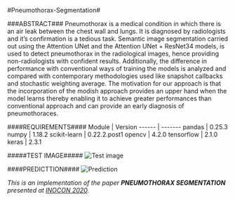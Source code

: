 #Pneumothorax-Segmentation#

###ABSTRACT###
Pneumothorax is a medical condition in which there is an air leak between the chest wall and lungs. It is diagnosed by radiologists and it’s confirmation is a tedious task. Semantic image segmentation carried out using the Attention UNet and the Attention UNet + ResNet34 models, is used to detect pneumothorax in the radiological images, hence providing non-radiologists with confident results. Additionally, the difference in performance with conventional ways of training the models is analyzed and compared with contemporary methodologies used like snapshot callbacks and stochastic weighting average. The motivation for our approach is that the incorporation of the modish approach provides an upper hand when the model learns thereby enabling it to achieve greater performances than conventional approach and can provide an early diagnosis of pneumothoraces.


####REQUIREMENTS####
Module | Version
------ | -------
pandas | 0.25.3
numpy | 1.18.2
scikit-learn | 0.22.2.post1
opencv | 4.2.0
tensorflow | 2.1.0
keras | 2.3.1


#####TEST IMAGE#####
![Test image](https://github.com/shreyasms17/Pneumothorax-Segmentation/tree/main/src/resources/input/test_img1.png)

####PREDICTTION####
![Prediction](https://github.com/shreyasms17/Pneumothorax-Segmentation/tree/main/src/resources/saved_output/result.jpeg)



_This is an implementation of the paper **PNEUMOTHORAX SEGMENTATION** presented at [INOCON 2020](http://inoconf.org/)._
